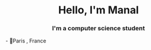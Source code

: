 <h1 align="center">Hello, I'm Manal</h1>
<h3 align="center">I'm a computer science student </h3>
- 📍Paris , France


